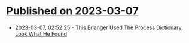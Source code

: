# [Published on 2023-03-07](index.md)

* [2023-03-07, 02:52:25](https://lobste.rs/s/vang5t/this_erlanger_used_process_dictionary) - [This Erlanger Used The Process Dictionary, Look What He Found](https://alvaro-videla.com/2015/05/erlang-process-dict.html)

